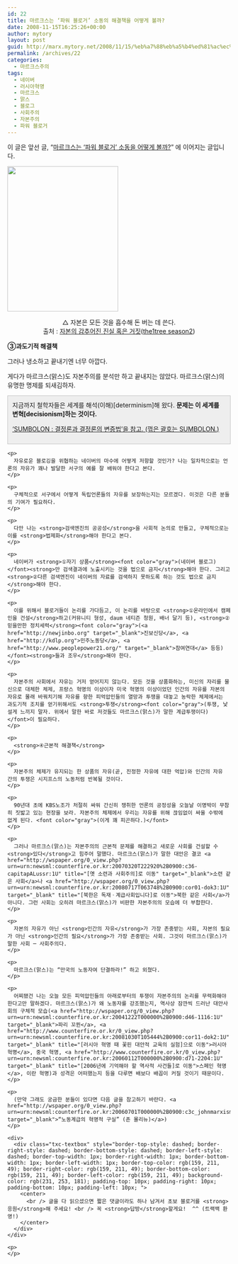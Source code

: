 ```yaml
---
id: 22
title: 마르크스는 ‘파워 블로거’ 소동의 해결책을 어떻게 볼까?
date: 2008-11-15T16:25:26+00:00
author: mytory
layout: post
guid: http://marx.mytory.net/2008/11/15/%eb%a7%88%eb%a5%b4%ed%81%ac%ec%8a%a4%eb%8a%94-%ed%8c%8c%ec%9b%8c-%eb%b8%94%eb%a1%9c%ea%b1%b0-%ec%86%8c%eb%8f%99%ec%9d%98-%ed%95%b4%ea%b2%b0%ec%b1%85%ec%9d%84-%ec%96%b4%eb%96%bb/
permalink: /archives/22
categories:
  - 마르크스주의
tags:
  - 네이버
  - 러시아혁명
  - 마르크스
  - 맑스
  - 블로그
  - 사회주의
  - 자본주의
  - 파워 블로거
---
```

이 글은 앞선 글, “<a href="http://spar2003.tistory.com/17" target="_blank" title="[http://spar2003.tistory.com/17]로 이동합니다.">마르크스는 ‘파워 블로거’ 소동을 어떻게 볼까?</a>” 에 이어지는 글입니다. 

<img src="http://marx.mytory.net/wp-content/uploads/1/491ef8d78a6b0EO.jpg" class="aligncenter" width="250" height="328" alt="" filename="hannah_humphrey.jpg" filemime="" />

<p align="center">
  △ 자본은 모든 것을 흡수해 돈 버는 데 쓴다.<br /> 출처 : <a href="http://the1tree.tistory.com/477" target="_blank" title="[http://the1tree.tistory.com/477]로 이동합니다.">자본의 감추어진 진실 혹은 거짓</a>(<a href="http://the1tree.tistory.com/" target="_blank" title="[http://the1tree.tistory.com/]로 이동합니다.">the1tree season2</a>)
</p>

**③과도기적 해결책**

그러나 냉소하고 끝내기엔 너무 아깝다.

게다가 마르크스(맑스)도 자본주의를 분석만 하고 끝내지는 않았다. 마르크스(맑스)의 유명한 명제를 되새김하자.

<div class="txc-textbox" style="border-top-style: solid; border-right-style: solid; border-bottom-style: solid; border-left-style: solid; border-top-width: 1px; border-right-width: 1px; border-bottom-width: 1px; border-left-width: 1px; border-top-color: rgb(193, 193, 193); border-right-color: rgb(193, 193, 193); border-bottom-color: rgb(193, 193, 193); border-left-color: rgb(193, 193, 193); background-color: rgb(238, 238, 238); padding-top: 10px; padding-right: 10px; padding-bottom: 10px; padding-left: 10px; ">
  지금까지 철학자들은 세계를 해석(이해)[determinism]해 왔다. <strong>문제는 이 세계를 변혁[decisionism]하는 것이다.</strong></p> 
  
  <p>
    <a href="http://sumbolon.egloos.com/3977978" target="_blank">‘SUMBOLON : 결정론과 결정론의 변증법&#8217;을 참고. (꺾은 괄호는 SUMBOLON.)</a></div> 
    
    <p>
      자유로운 블로깅을 위협하는 네이버의 마수에 어떻게 저항할 것인가? 나는 일차적으로는 언론의 자유가 꽤나 발달한 서구의 예를 잘 배워야 한다고 본다.
    </p>
    
    <p>
      구체적으로 서구에서 어떻게 독립언론들의 자유를 보장하는지는 모르겠다. 이것은 다른 분들의 기여가 필요하다.
    </p>
    
    <p>
      다만 나는 <strong>검색엔진의 공공성</strong>을 사회적 논의로 만들고, 구체적으로는 이를 <strong>법제화</strong>해야 한다고 본다.
    </p>
    
    <p>
      네이버가 <strong>①자기 상품</strong><font color="gray">(네이버 블로그)</font><strong>만 검색결과에 노출시키는 것을 법으로 금지</strong>해야 한다. 그리고 <strong>②다른 검색엔진이 네이버의 자료를 검색하지 못하도록 하는 것도 법으로 금지</strong>해야 한다.
    </p>
    
    <p>
      이를 위해서 블로거들이 논리를 가다듬고, 이 논리를 바탕으로 <strong>①온라인에서 캠페인을 건설</strong>하고(커뮤니티 형성, daum 네티즌 청원, 배너 달기 등), <strong>②믿을만한 정치세력</strong><font color="gray">(<a href="http://newjinbo.org" target="_blank">진보신당</a>, <a href="http://kdlp.org">민주노동당</a>, <a href="http://www.peoplepower21.org/" target="_blank">참여연대</a> 등등)</font><strong>들과 조우</strong>해야 한다.
    </p>
    
    <p>
      자본주의 사회에서 자유는 거저 얻어지지 않는다. 모든 것을 상품화하는, 미신의 자리를 물신으로 대체한 체제, 프랑스 혁명의 이상이자 미국 혁명의 이상이었던 인간의 자유를 자본의 자유로 몰래 바꿔치기해 자유를 향한 피억압민들의 열망과 투쟁을 대놓고 농락한 체제에서는 과도기적 조치를 얻기위해서도 <strong>투쟁</strong><font color="gray">(투쟁, 낯설게 느끼지 말자. 위에서 말한 바로 저것들도 마르크스(맑스)가 말한 계급투쟁이다)</font>이 필요하다.
    </p>
    
    <p>
      <strong>④근본적 해결책</strong>
    </p>
    
    <p>
      자본주의 체제가 유지되는 한 상품의 자유(곧, 진정한 자유에 대한 억압)와 인간의 자유 간의 투쟁은 시지프스의 노동처럼 반복될 것이다.
    </p>
    
    <p>
      90년대 초에 KBS노조가 처절히 싸워 간신히 쟁취한 언론의 공정성을 오늘날 이명박이 무참히 짓밟고 있는 현장을 보라. 자본주의 체제에서 우리는 자유를 위해 끊임없이 싸울 수밖에 없게 된다. <font color="gray">(이게 꽤 피곤하다.)</font>
    </p>
    
    <p>
      그러나 마르크스(맑스)는 자본주의의 근본적 문제를 해결하고 새로운 사회를 건설할 수 <strong>있다</strong>고 힘주어 말했다. 마르크스(맑스)가 말한 대안은 결코 <a href="http://wspaper.org/0_view.php?urn=urn:newsml:counterfire.or.kr:20070320T222920%2B0900:c36-capitapALussr:1U" title="[옛 소련과 사회주의]로 이동" target="_blank">소련 같은 사회</a>나 <a href="http://wspaper.org/0_view.php?urn=urn:newsml:counterfire.or.kr:20080717T063748%2B0900:cor01-dok3:1U" target="_blank" title="[북한은 독재ㆍ계급사회입니다]로 이동">북한 같은 사회</a>가 아니다. 그런 사회는 오히려 마르크스(맑스)가 비판한 자본주의의 모습에 더 부합한다.
    </p>
    
    <p>
      자본의 자유가 아닌 <strong>인간의 자유</strong>가 가장 존중받는 사회, 자본의 필요가 아닌 <strong>인간의 필요</strong>가 가장 존중받는 사회. 그것이 마르크스(맑스)가 말한 사회 ─ 사회주의다.
    </p>
    
    <p>
      마르크스(맑스)는 “만국의 노동자여 단결하라!” 하고 외쳤다.
    </p>
    
    <p>
      어찌됐건 나는 오늘 모든 피억압민들의 아래로부터의 투쟁이 자본주의의 논리를 무력화해야 한다고만 말하겠다. 마르크스(맑스)가 왜 노동자를 강조했는지, 역사상 잠깐씩 드러난 대안사회의 구체적 모습(<a href="http://wspaper.org/0_view.php?urn=urn:newsml:counterfire.or.kr:20041222T000000%2B0900:d46-1116:1U" target="_blank">파리 꼬뮌</a>, <a href="http://www.counterfire.or.kr/0_view.php?urn=urn:newsml:counterfire.or.kr:20081030T105444%2B0900:cor11-dok2:1U" target="_blank" title="[러시아 혁명 때 꽃핀 대안적 교육의 실험]으로 이동">러시아 혁명</a>, 중국 혁명, <a href="http://www.counterfire.or.kr/0_view.php?urn=urn:newsml:counterfire.or.kr:20060112T000000%2B0900:d71-2204:1U" target="_blank" title="[2006년에 기억해야 할 역사적 사건들]로 이동">스페인 혁명</a>, 이란 혁명)과 성격은 어떠했는지 등을 다루면 배보다 배꼽이 커질 것이기 때문이다.
    </p>
    
    <p>
      (만약 그래도 궁금한 분들이 있다면 다음 글을 참고하기 바란다. <a href="http://wspaper.org/0_view.php?urn=urn:newsml:counterfire.or.kr:20060701T000000%2B0900:c3c_johnmarxism:1U" target="_blank">“노동계급의 혁명적 구실” (존 몰리뉴)</a>)
    </p>
    
    <div>
      <div class="txc-textbox" style="border-top-style: dashed; border-right-style: dashed; border-bottom-style: dashed; border-left-style: dashed; border-top-width: 1px; border-right-width: 1px; border-bottom-width: 1px; border-left-width: 1px; border-top-color: rgb(159, 211, 49); border-right-color: rgb(159, 211, 49); border-bottom-color: rgb(159, 211, 49); border-left-color: rgb(159, 211, 49); background-color: rgb(231, 253, 181); padding-top: 10px; padding-right: 10px; padding-bottom: 10px; padding-left: 10px; ">
        <center>
          <br /> 글을 다 읽으셨으면 짧은 댓글이라도 하나 남겨서 초보 블로거를 <strong>응원</strong>해 주세요! <br /> 꼭 <strong>답방</strong>할게요!  ^^ (트랙백 환영!)
        </center>
      </div>
    </div>
    
    <p>
    </p>